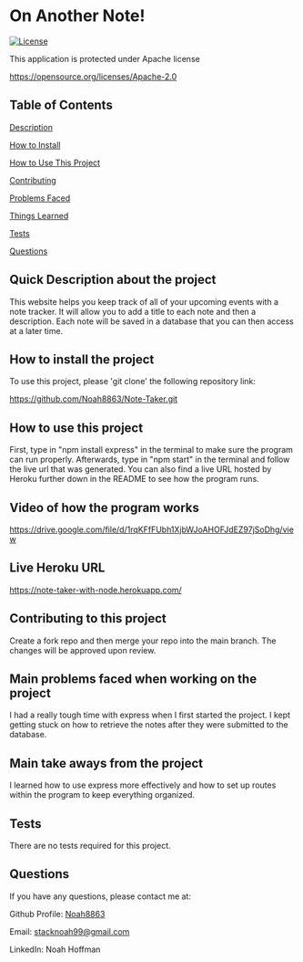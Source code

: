   # On Another Note! 

  [![License](https://img.shields.io/badge/License-Apache_2.0-blue.svg)](https://opensource.org/licenses/Apache-2.0)

  This application is protected under Apache license

  https://opensource.org/licenses/Apache-2.0 


  ## Table of Contents
  [Description](#quick-description-about-the-project)

  [How to Install](#how-to-install-the-project)

  [How to Use This Project](#how-to-use-this-project)

  [Contributing](#contributing-to-this-project)

  [Problems Faced](#main-problems-faced-when-working-on-the-project)

  [Things Learned](#main-take-aways-from-the-project)

  [Tests](#tests)

  [Questions](#questions)


  ## Quick Description about the project 

  This website helps you keep track of all of your upcoming events with a note tracker. It will allow you to add a title to each note and then a description. Each note will be saved in a database that you can then access at a later time.  

  ## How to install the project 

  To use this project, please 'git clone' the following repository link: 

  https://github.com/Noah8863/Note-Taker.git 

  ## How to use this project 

  First, type in "npm install express" in the terminal to make sure the program can run properly. Afterwards, type in "npm start" in the terminal and follow the live url that was generated. You can also find a live URL hosted by Heroku further down in the README to see how the program runs.  
  
  ## Video of how the program works
  
  https://drive.google.com/file/d/1rqKFfFUbh1XjbWJoAHOFJdEZ97jSoDhg/view
  
  ## Live Heroku URL
  
  https://note-taker-with-node.herokuapp.com/

  ## Contributing to this project
  Create a fork repo and then merge your repo into the main branch. The changes will be approved upon review.  

  ## Main problems faced when working on the project 
 
  I had a really tough time with express when I first started the project. I kept getting stuck on how to retrieve the notes after they were submitted to the database.  

  ## Main take aways from the project 

  I learned how to use express more effectively and how to set up routes within the program to keep everything organized.  

  ## Tests 

  There are no tests required for this project.  

  ## Questions 

  If you have any questions, please contact me at: 
 
  Github Profile: [Noah8863](https://github.com/Noah8863)  

  Email: stacknoah99@gmail.com 

  LinkedIn: Noah Hoffman
